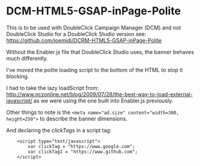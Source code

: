 # DCM-HTML5-GSAP-inPage-Polite
This is to be used with DoubleClick Campaign Manager (DCM) and not DoubleClick Studio for a DoubleClick Studio version see: https://github.com/joemidi/DCRM-HTML5-GSAP-inPage-Polite

Without the Enabler.js file that DoubleClick Studio uses, the banner behaves much differently.

I've moved the polite loading script to the bottom of the HTML to stop it blocking.

I had to take the lazy loadScript from: http://www.nczonline.net/blog/2009/07/28/the-best-way-to-load-external-javascript/ as we were using the one built into Enabler.js previously.

Other things to note is the `<meta name="ad.size" content="width=300, height=250">` to describe the banner dimensions.

And declaring the *clickTags* in a script tag:
```
	<script type="text/javascript">
		var clickTag = "https://www.google.com";
		var clickTag1 = "https://www.github.com";
	</script>
```


